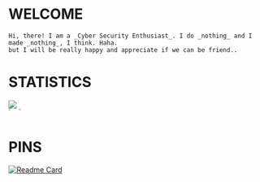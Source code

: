 # __WELCOME__

    Hi, there! I am a _Cyber Security Enthusiast_. I do _nothing_ and I made _nothing_, I think. Haha.
    but I will be really happy and appreciate if we can be friend.. 

# __STATISTICS__
<div>
    <a href="https://github.com/th3rdctrl/" target="_blank">
        <img src="https://activity-graph.herokuapp.com/graph?username=th3rdctrl&theme=redical">
    </a>
</div>
<span style="display:flex; flex-direction:row; justify-align:center;">
  <a href="https://github.com/th3rdctrl/" target="_blank">
      <img align="center" src="https://github-readme-streak-stats.herokuapp.com/?user=th3rdctrl&show_icons=true&locale=en&layout=compact&line_height=28&theme=radical" style="width:45%;"/>
  </a>
  <a href="https://github.com/th3rdctrl/" target="_blank">
      <img align="center" src = "https://github-readme-stats.vercel.app/api?username=th3rdctrl&show_icons=true&hide=contribs&line_height=30&theme=radical" style="width:45%;"/>
  </a>
</span>

# __PINS__
[![Readme Card](https://github-readme-stats.vercel.app/api/pin/?username=th3rdctrl&repo=CDN)](https://github.com/th3rdctrl/CDN)
